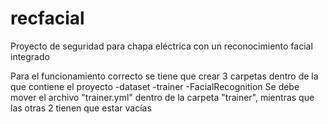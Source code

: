 # recfacial
Proyecto de seguridad para chapa eléctrica con un reconocimiento facial integrado

Para el funcionamiento correcto se tiene que crear 3 carpetas dentro de la que contiene el proyecto
-dataset
-trainer
-FacialRecognition
Se debe mover el archivo "trainer.yml" dentro de la carpeta "trainer", mientras que las otras 2 tienen que estar vacías

